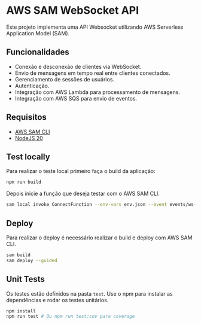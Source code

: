 # AWS SAM WebSocket API
Este projeto implementa uma API Websocket utilizando AWS Serverless Application Model (SAM).

## Funcionalidades

- Conexão e desconexão de clientes via WebSocket.
- Envio de mensagens em tempo real entre clientes conectados.
- Gerenciamento de sessões de usuários.
- Autenticação.
- Integração com AWS Lambda para processamento de mensagens.
- Integração com AWS SQS para envio de eventos.

## Requisitos
- [AWS SAM CLI](https://docs.aws.amazon.com/serverless-application-model/latest/developerguide/install-sam-cli.html)
- [NodeJS 20](https://nodejs.org/en)

## Test locally
Para realizar o teste local primeiro faça o build da aplicação:
```bash
npm run build
```
Depois inicie a função que deseja testar com o AWS SAM CLI.
```bash
sam local invoke ConnectFunction --env-vars env.json --event events/ws-connect.event.json -t template-qa.yaml
```

## Deploy
Para realizar o deploy é necessário realizar o build e deploy com AWS SAM CLI.
```bash
sam build
sam deploy --guided
```

## Unit Tests
Os testes estão definidos na pasta `test`. Use o npm para instalar as dependências e rodar os testes unitários.
```bash
npm install
npm run test # Ou npm run test:cov para coverage
```
